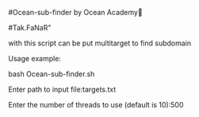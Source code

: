 #Ocean-sub-finder by Ocean Academy🐬

#Tak.FaNaR"

with this script can be put multitarget to find subdomain

Usage example:

bash Ocean-sub-finder.sh

Enter path to input file:targets.txt

Enter the number of threads to use (default is 10):500


